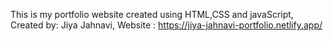 This is my portfolio website created using HTML,CSS and javaScript,
Created by: Jiya Jahnavi,
Website : https://jiya-jahnavi-portfolio.netlify.app/
